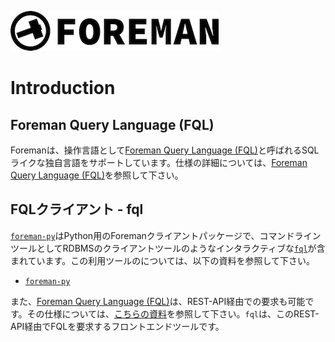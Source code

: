![foreman_logo](../img/icon.png)

# Introduction

## Foreman Query Language (FQL)

Foremanは、操作言語として[Foreman Query Language (FQL)](../dsl.md)と呼ばれるSQLライクな独自言語をサポートしています。仕様の詳細については、[Foreman Query Language (FQL)](../dsl.md)を参照して下さい。

## FQLクライアント - fql

[`foreman-py`](https://github.com/cybergarage/foreman-py)はPython用のForemanクライアントパッケージで、コマンドラインツールとしてRDBMSのクライアントツールのようなインタラクティブな[`fql`](./doc/fql.md)が含まれています。この利用ツールのについては、以下の資料を参照して下さい。

- [`foreman-py`](https://github.com/cybergarage/foreman-py)

また、[Foreman Query Language (FQL)](../dsl.md)は、REST-API経由での要求も可能です。その仕様については、[こちらの資料](../rpc_protocol.md)を参照して下さい。`fql`は、このREST-API経由でFQLを要求するフロントエンドツールです。

